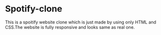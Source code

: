 # Spotify-clone
This is a spoitify website clone which is just made by using only HTML and CSS.The website is fully responsive and looks same as real one.
